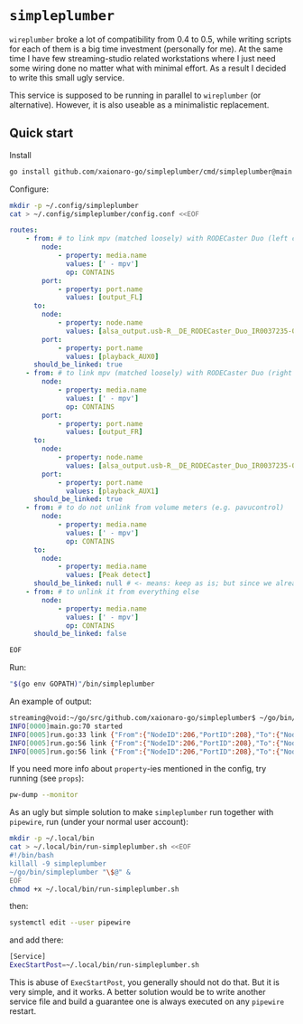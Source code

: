 # `simpleplumber`

`wireplumber` broke a lot of compatibility from 0.4 to 0.5, while writing scripts for each of them is a big time investment (personally for me). At the same time I have few streaming-studio related workstations where I just need some wiring done no matter what with minimal effort. As a result I decided to write this small ugly service.

This service is supposed to be running in parallel to `wireplumber` (or alternative). However, it is also useable as a minimalistic replacement.

## Quick start

Install
```sh
go install github.com/xaionaro-go/simpleplumber/cmd/simpleplumber@main
```

Configure:
```sh
mkdir -p ~/.config/simpleplumber
cat > ~/.config/simpleplumber/config.conf <<EOF
```
```yaml
routes:
    - from: # to link mpv (matched loosely) with RODECaster Duo (left channel)
        node:
            - property: media.name
              values: [' - mpv']
              op: CONTAINS
        port:
            - property: port.name
              values: [output_FL]
      to:
        node:
            - property: node.name
              values: [alsa_output.usb-R__DE_RODECaster_Duo_IR0037235-00.pro-output-0]
        port:
            - property: port.name
              values: [playback_AUX0]
      should_be_linked: true
    - from: # to link mpv (matched loosely) with RODECaster Duo (right channel)
        node:
            - property: media.name
              values: [' - mpv']
              op: CONTAINS
        port:
            - property: port.name
              values: [output_FR]
      to:
        node:
            - property: node.name
              values: [alsa_output.usb-R__DE_RODECaster_Duo_IR0037235-00.pro-output-0]
        port:
            - property: port.name
              values: [playback_AUX1]
      should_be_linked: true
    - from: # to do not unlink from volume meters (e.g. pavucontrol)
        node:
            - property: media.name
              values: [' - mpv']
              op: CONTAINS
      to:
        node:
            - property: media.name
              values: [Peak detect]
      should_be_linked: null # <- means: keep as is; but since we already matched this rule, we won't get to the next one
    - from: # to unlink it from everything else
        node:
            - property: media.name
              values: [' - mpv']
              op: CONTAINS
      should_be_linked: false
```
```sh
EOF
```

Run:
```sh
"$(go env GOPATH)"/bin/simpleplumber
```

An example of output:
```sh
streaming@void:~/go/src/github.com/xaionaro-go/simpleplumber$ ~/go/bin/simpleplumber
INFO[0000]main.go:70 started
INFO[0005]run.go:33 link {"From":{"NodeID":206,"PortID":208},"To":{"NodeID":114,"PortID":145}} created
INFO[0005]run.go:56 link {"From":{"NodeID":206,"PortID":208},"To":{"NodeID":74,"PortID":137}} destroyed
INFO[0005]run.go:56 link {"From":{"NodeID":206,"PortID":208},"To":{"NodeID":319,"PortID":203}} destroyed
```

If you need more info about `property`-ies mentioned in the config, try running (see `props`):
```sh
pw-dump --monitor
```

As an ugly but simple solution to make `simpleplumber` run together with `pipewire`, run (under your normal user account):
```sh
mkdir -p ~/.local/bin
cat > ~/.local/bin/run-simpleplumber.sh <<EOF
#!/bin/bash
killall -9 simpleplumber
~/go/bin/simpleplumber "\$@" &
EOF
chmod +x ~/.local/bin/run-simpleplumber.sh
```
then:
```sh
systemctl edit --user pipewire
```
and add there:
```sh
[Service]
ExecStartPost=~/.local/bin/run-simpleplumber.sh
```
This is abuse of `ExecStartPost`, you generally should not do that. But it is very simple, and it works. A better solution would be to write another service file and build a guarantee one is always executed on any `pipewire` restart.
